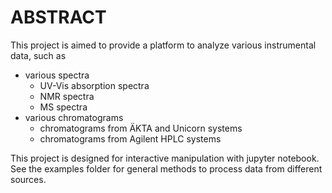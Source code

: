 # ABSTRACT

This project is aimed to provide a platform to analyze various instrumental data, such as 

- various spectra
  - UV-Vis absorption spectra
  - NMR spectra
  - MS spectra
- various chromatograms
  - chromatograms from ÄKTA and Unicorn systems
  - chromatograms from Agilent HPLC systems

This project is designed for interactive manipulation with jupyter notebook. See the examples folder for
general methods to process data from different sources.